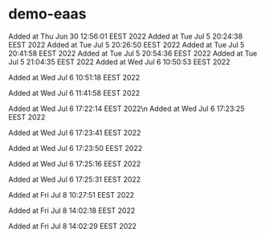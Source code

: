 # demo-eaas
Added at Thu Jun 30 12:56:01 EEST 2022
Added at Tue Jul  5 20:24:38 EEST 2022
Added at Tue Jul  5 20:26:50 EEST 2022
Added at Tue Jul  5 20:41:58 EEST 2022
Added at Tue Jul  5 20:54:36 EEST 2022
Added at Tue Jul  5 21:04:35 EEST 2022
Added at Wed Jul  6 10:50:53 EEST 2022

Added at Wed Jul  6 10:51:18 EEST 2022

Added at Wed Jul  6 11:41:58 EEST 2022

Added at Wed Jul  6 17:22:14 EEST 2022\n
Added at Wed Jul  6 17:23:25 EEST 2022

Added at Wed Jul  6 17:23:41 EEST 2022

Added at Wed Jul  6 17:23:50 EEST 2022

Added at Wed Jul  6 17:25:16 EEST 2022

Added at Wed Jul  6 17:25:31 EEST 2022

Added at Fri Jul  8 10:27:51 EEST 2022

Added at Fri Jul  8 14:02:18 EEST 2022

Added at Fri Jul  8 14:02:29 EEST 2022


